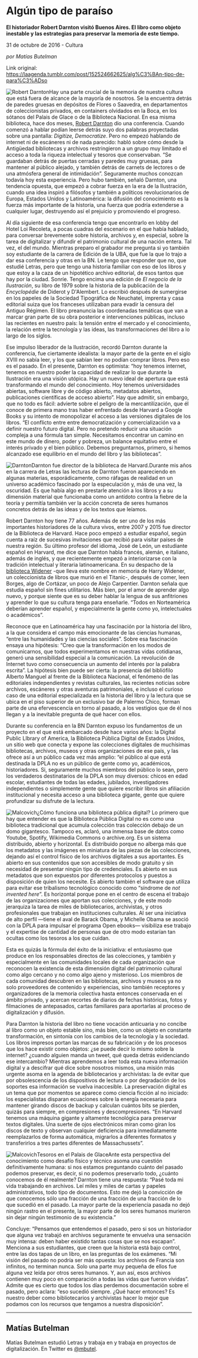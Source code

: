 # Algún tipo de paraíso

**El historiador Robert Darnton visitó Buenos Aires. El libro como objeto inestable y las estrategias para preservar la memoria de este tiempo.**

31 de octubre de 2016 - Cultura

_por Matías Butelman_

Link original: https://laagenda.tumblr.com/post/152524662625/alg%C3%BAn-tipo-de-para%C3%ADso

![Robert Darnton](https://64.media.tumblr.com/cc16bcbe0cac83937666af2e4aec9776/tumblr_inline_pk08o9FTIa1t6q87u_500.jpg)Hay una parte crucial de la memoria de nuestra cultura que está fuera de alcance de la mayoría de nosotros. Se la encuentra detrás de paredes gruesas en depósitos de Flores o Saavedra, en departamentos de coleccionistas privados, en containers olvidados en la Boca, en los sótanos del Palais de Glace o de la Biblioteca Nacional. En esa misma biblioteca, hace dos meses, [Robert Darnton](https://es.wikipedia.org/wiki/Robert_Darnton) dio una conferencia. Cuando comenzó a hablar podían leerse detrás suyo dos palabras proyectadas sobre una pantalla: *Digitize, Democratize*. Pero no empezó hablando de internet ni de escáneres ni de nada parecido: habló sobre cómo desde la Antigüedad bibliotecas y archivos restringieron a un grupo muy limitado el acceso a toda la riqueza intelectual y tesoros que conservaban. “Se guardaban detrás de puertas cerradas y paredes muy gruesas, para mantener al público alejado, y también detrás de carnets de lectores o de una atmósfera general de intimidación”. Seguramente muchos conozcan todavía hoy esta experiencia. Pero hubo también, señaló Darnton, una tendencia opuesta, que empezó a cobrar fuerza en la era de la Ilustración, cuando una idea inspiró a filósofos y también a políticos revolucionarios de Europa, Estados Unidos y Latinoamérica: la difusión del conocimiento es la fuerza más importante de la historia, una fuerza que podría extenderse a cualquier lugar, destruyendo así el prejuicio y promoviendo el progreso. 


Al día siguiente de esa conferencia tengo que encontrarlo en lobby del Hotel Loi Recoleta, a pocas cuadras del escenario en el que había hablado, para conversar brevemente sobre historia, archivos y, en especial, sobre la tarea de digitalizar y difundir el patrimonio cultural de una nación entera. Tal vez, el del mundo. Mientras preparo el grabador me pregunta si yo también soy estudiante de la carrera de Edición de la UBA, que fue la que lo trajo a dar esa conferencia y otras en la BN. Le tengo que responder que no, que estudié Letras, pero que tengo una historia familiar con eso de los libros y que estoy a la caza de un hipotético archivo editorial, de esos tantos que hay por la ciudad. Sonríe. Tengo encima una edición de *El negocio de la Ilustración*, su libro de 1979 sobre la historia de la publicación de la *Encyclopédie* de Diderot y D'Alembert. Lo escribió después de sumergirse en los papeles de la Sociedad Tipográfica de Neuchatel, imprenta y casa editorial suiza que los franceses utilizaban para evadir la censura del Antiguo Régimen. El libro preanuncia las coordenadas temáticas que van a marcar gran parte de su obra posterior e intervenciones públicas, incluso las recientes en nuestro país: la tensión entre el mercado y el conocimiento, la relación entre la tecnología y las ideas, las transformaciones del libro a lo largo de los siglos. 


Ese impulso liberador de la Ilustración, recordó Darnton durante la conferencia, fue ciertamente idealista: la mayor parte de la gente en el siglo XVIII no sabía leer, y los que sabían leer no podían comprar libros. Pero eso es el pasado. En el presente, Darnton es optimista: “hoy tenemos internet, tenemos en nuestro poder la capacidad de realizar lo que durante la Ilustración era una visión utópica. Hay un nuevo ideal de apertura que está transformando el mundo del conocimiento. Hoy tenemos universidades abiertas, software libre y de código abierto, metadatos abiertos, publicaciones científicas de acceso abierto”. Hay que admitir, sin embargo, que no todo es fácil: advierte sobre el peligro de la mercantilización, que él conoce de primera mano tras haber enfrentado desde Harvard a Google Books y su intento de monopolizar el acceso a las versiones digitales de los libros. “El conflicto entre entre democratización y comercialización va a definir nuestro futuro digital. Pero no pretendo reducir una situación compleja a una fórmula tan simple. Necesitamos encontrar un camino en este mundo de dinero, poder y pobreza, un balance equitativo entre el interés privado y el bien público. Debemos preguntarnos, primero, si hemos alcanzado ese equilibrio en el mundo del libro y las bibliotecas”.


![Darnton](https://64.media.tumblr.com/cc16bcbe0cac83937666af2e4aec9776/tumblr_inline_pk08o9FTIa1t6q87u_500.jpg)Darnton fue director de la biblioteca de Harvard.Durante mis años en la carrera de Letras las lecturas de Darnton fueron apareciendo en algunas materias, esporádicamente, como ráfagas de realidad en un universo académico fascinado por la especulación y, más de una vez, la oscuridad. Es que había algo en prestarle atención a los libros y a su dimensión material que funcionaba como un antídoto contra la fiebre de la teoría y permitía también ver la acción concreta de seres humanos concretos detrás de las ideas y de los textos que leíamos. 

Robert Darnton hoy tiene 77 años. Además de ser uno de los más importantes historiadores de la cultura vivos, entre 2007 y 2015 fue director de la Biblioteca de Harvard. Hace poco empezó a estudiar español, según cuenta a raíz de sucesivas invitaciones que recibió para visitar países de nuestra región. Su último profesor del idioma, José de León, un estudiante español en Harvard, me dice que Darnton habla francés, alemán, e italiano, además de inglés, y que recientemente empezó a interiorizarse con la tradición intelectual y literaria latinoamericana. En su despacho de la [biblioteca Widener](http://www.buenosairesreview.org/es/2016/07/la-world-wide-widener/) -que lleva este nombre en memoria de Harry Widener, un coleccionista de libros que murió en el Titanic-,  después de comer, leen Borges, algo de Cortázar, un poco de Alejo Carpentier. Darnton señala que estudia español sin fines utilitarios. Más bien, por el amor de aprender algo nuevo, y porque siente que es su deber hablar la lengua de sus anfitriones y aprender lo que su cultura tenga para enseñarle. “Todos en Norteamérica deberían aprender español, y especialmente la gente como yo, intelectuales o académicos”.


Reconoce que en Latinoamérica hay una fascinación por la historia del libro, a la que considera el campo más emocionante de las ciencias humanas, “entre las humanidades y las ciencias sociales”. Sobre esa fascinación ensaya una hipótesis: “Creo que la transformación en los modos de comunicarnos, que todos experimentamos en nuestras vidas cotidianas, generó una sensibilidad especial a la comunicación. La revolución de Internet tuvo como consecuencia un aumento del interés por la palabra escrita”. La hipótesis bien puede ser cierta: la presencia del bibliófilo Alberto Manguel al frente de la Biblioteca Nacional, el fenómeno de las editoriales independientes y revistas culturales, las recientes noticias sobre archivos, escáneres y otras aventuras patrimoniales, e incluso el curioso caso de una editorial especializada en la historia del libro y la lectura que se ubica en el piso superior de un exclusivo bar de Palermo Chico, forman parte de una efervescencia en torno al pasado, a los vestigios que de él nos llegan y a la inevitable pregunta de qué hacer con ellos.


Durante su conferencia en la BN Darnton expuso los fundamentos de un proyecto en el que está embarcado desde hace varios años: la Digital Public LIbrary of America, la Biblioteca Pública Digital de Estados Unidos, un sitio web que conecta y expone las colecciones digitales de muchísimas bibliotecas, archivos, museos y otras organizaciones de ese país, y las ofrece así a un público cada vez más amplio: “el público al que está destinada la DPLA no es un público de gente como yo, académicos, historiadores. Si, seguramente muchos miembros del público lo sean, pero los verdaderos destinatarios de la DPLA son muy diversos: chicos en edad escolar, estudiantes de todas las edades, jubilados, investigadores independientes o simplemente gente que quiere escribir libros sin afiliación institucional y necesita acceso a una biblioteca gigante, gente que quiere profundizar su disfrute de la lectura.

![Malcovich](https://64.media.tumblr.com/f53d4e03945f7f974ee4b1d58fc90502/tumblr_inline_pk08oaWVd91t6q87u_250.jpg)¿Cómo funciona una biblioteca pública digital? Lo primero que hay que entender es que la Biblioteca Pública Digital no es como una biblioteca tradicional que acumula colección tras colección debajo de un domo gigantesco. Tampoco es, aclaró, una inmensa base de datos como Youtube, Spotify, Wikimedia Commons o archive.org. Es un sistema distribuido, abierto y horizontal. Es distribuido porque no alberga más que los metadatos y las imágenes en miniatura de las piezas de las colecciones, dejando así el control físico de los archivos digitales a sus aportantes. Es abierto en sus contenidos que son accesibles de modo gratuito y sin necesidad de presentar ningún tipo de credenciales. Es abierto en sus metadatos que son expuestos por diferentes protocolos y puestos a disposición de quien los necesite. Es abierto también el software que utiliza para evitar ese tribalismo tecnológico conocido como “síndrome de *not invented here*”. Es horizontal porque pone en el centro de escena el trabajo de las organizaciones que aportan sus colecciones, y de este modo jerarquiza la tarea de miles de bibliotecarios, archivistas, y otros profesionales que trabajan en instituciones culturales. Al ser una iniciativa de alto perfil —tiene el aval de Barack Obama, y Michelle Obama se asoció con la DPLA para impulsar el programa Open ebooks— visibiliza ese trabajo y el expertise de cantidad de personas que de otro modo estarían tan ocultas como los tesoros a los que cuidan.


Esta es quizás la fórmula del éxito de la iniciativa: el entusiasmo que produce en los responsables directos de las colecciones, y también y especialmente en las comunidades locales de cada organización que reconocen la existencia de esta dimensión digital del patrimonio cultural como algo cercano y no como algo ajeno y misterioso. Los miembros de cada comunidad descubren en las bibliotecas, archivos y museos ya no solo proveedores de contenido y experiencias, sino también receptores y organizadores de la memoria colectiva hasta entonces conservada en el ámbito privado, y acercan recortes de diarios de fechas históricas, fotos y filmaciones de antepasados, cartas familiares para aportarlas al proceso de digitalización y difusión. 


Para Darnton la historia del libro no tiene vocación anticuaria y no concibe al libro como un objeto estable sino, más bien, como un objeto en constante transformación, en sintonía con los cambios de la tecnología y la sociedad. Los libros impresos portan las marcas de su fabricación y de los procesos que los hace existir como objetos: ¿se puede decir lo mismo sobre la internet? ¿cuando alguien manda un tweet, qué queda detrás evidenciando ese intercambio? Mientras aprendemos a leer toda esta nueva información digital y a descifrar qué dice sobre nosotros mismos, una misión más urgente asoma en la agenda de bibliotecarios y archivistas: la de evitar que por obsolescencia de los dispositivos de lectura o por degradación de los soportes esa información se vuelva inaccesible. La preservación digital es un tema que por momentos se aparece como ciencia ficción al no iniciado: los especialistas disparan ecuaciones sobre la energía necesaria para mantener girando discos de backup y calculan cuántos bits se pierden, quizás para siempre, en compresiones y descompresiones. “En Harvard tenemos una máquina gigante y altamente tecnológica para preservar textos digitales. Una suerte de ojos electrónicos miran como giran los discos de texto y observan cualquier deficiencia para inmediatamente reemplazarlos de forma automática, migrarlos a diferentes formatos y transferirlos a tres partes diferentes de Massachussets”. 


![Malcovich](https://64.media.tumblr.com/75de8e43f514fa57523c31a84e6c4005/tumblr_inline_pk08oaW4KE1t6q87u_500.jpg)Tesoros en el Palais de GlaceAnte esta perspectiva del conocimiento como desafío físico y técnico asoma una cuestión definitivamente humana: si nos estamos preguntando cuánto del pasado podemos preservar, es decir, si no podemos preservarlo todo, ¿cuánto conocemos de él realmente? Darnton tiene una respuesta: “Pasé toda mi vida trabajando en archivos. Leí miles y miles de cartas y papeles administrativos, todo tipo de documentos. Esto me dejó la convicción de que conocemos sólo una fracción de una fracción de una fracción de lo que sucedió en el pasado. La mayor parte de la experiencia pasada no dejó ningún rastro en el presente, la mayor parte de los seres humanos murieron sin dejar ningún testimonio de su existencia.”


Concluye: “Pensamos que entendemos el pasado, pero si sos un historiador que alguna vez trabajó en archivos seguramente te envuelva una sensación muy intensa: deben haber existido tantas cosas que se nos escapan”. Menciona a sus estudiantes, que creen que la historia está bajo control, entre las dos tapas de un libro, en las preguntas de los exámenes. “Mi visión del pasado no podría ser más opuesta: los archivos de Francia son infinitos, no terminan nunca. Solo una parte muy pequeña de ellos fue alguna vez leída por otros seres humanos. Y, aun así, esos archivos contienen muy poco en comparación a todas las vidas que fueron vividas”. Admite que es cierto que todos los días perdemos documentación sobre el pasado, pero aclara: “eso sucedió siempre. ¿Qué hacer entonces? Es nuestro deber como bibliotecarios y archivistas hacer lo mejor que podamos con los recursos que tengamos a nuestra disposición”. 


  


---

 Matías Butelman
----------------

 Matías Butelman estudió Letras y trabaja en y trabaja en proyectos de digitalización. En Twitter es [@mbutel](https://twitter.com/mbutel). 

